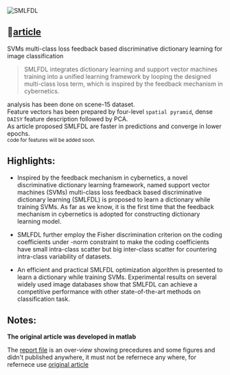 ![SMLFDL](https://socialify.git.ci/amirHossein-Ebrahimi/SMLFDL/image?description=1&descriptionEditable=SVMs%20multi-class%20loss%20feedback%20based%20discriminative%20dictionary%20learning&font=Inter&language=1&pattern=Plus&theme=Light)


## 📄[article][SMLFDL_article]
SVMs multi-class loss feedback based discriminative dictionary learning for image classification

> SMLFDL integrates dictionary learning and support vector machines training into a unified learning
framework by looping the designed multi-class loss term, which
is inspired by the feedback mechanism in cybernetics.

analysis has been done on scene-15 dataset.   
Feature vectors has been prepared by four-level `spatial pyramid`, dense `DAISY` feature description followed by PCA.  
As article proposed SMLFDL are faster in predictions and converge in lower epochs.  
<sub>code for features will be added soon.</sub>


## Highlights:
- Inspired by the feedback mechanism in cybernetics, a novel discriminative dictionary learning framework, named support vector machines (SVMs) multi-class loss feedback based discriminative dictionary learning (SMLFDL) is proposed to learn a dictionary while training SVMs. As far as we know, it is the first time that the feedback mechanism in cybernetics is adopted for constructing dictionary learning model.

- SMLFDL further employ the Fisher discrimination criterion on the coding coefficients under -norm constraint to make the coding coefficients have small intra-class scatter but big inter-class scatter for countering intra-class variability of datasets.

- An efficient and practical SMLFDL optimization algorithm is presented to learn a dictionary while training SVMs. Experimental results on several widely used image databases show that SMLFDL can achieve a competitive performance with other state-of-the-art methods on classification task.

## Notes: 
**The original article was developed in matlab**

The [report file](https://github.com/amirHossein-Ebrahimi/SMLFDL/blob/master/SMLFDL%20report.pdf) is an over-view showing precedures and some figures and didn't published anywhere, it must not be refernece any where, for refernece use [original article][SMLFDL_article]



[SMLFDL_article]: https://www.sciencedirect.com/science/article/abs/pii/S0031320320304933
